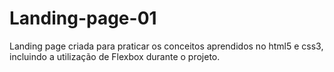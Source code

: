 # Landing-page-01
Landing page criada para praticar os conceitos aprendidos no html5 e css3, incluindo a utilização de Flexbox durante o projeto. 
